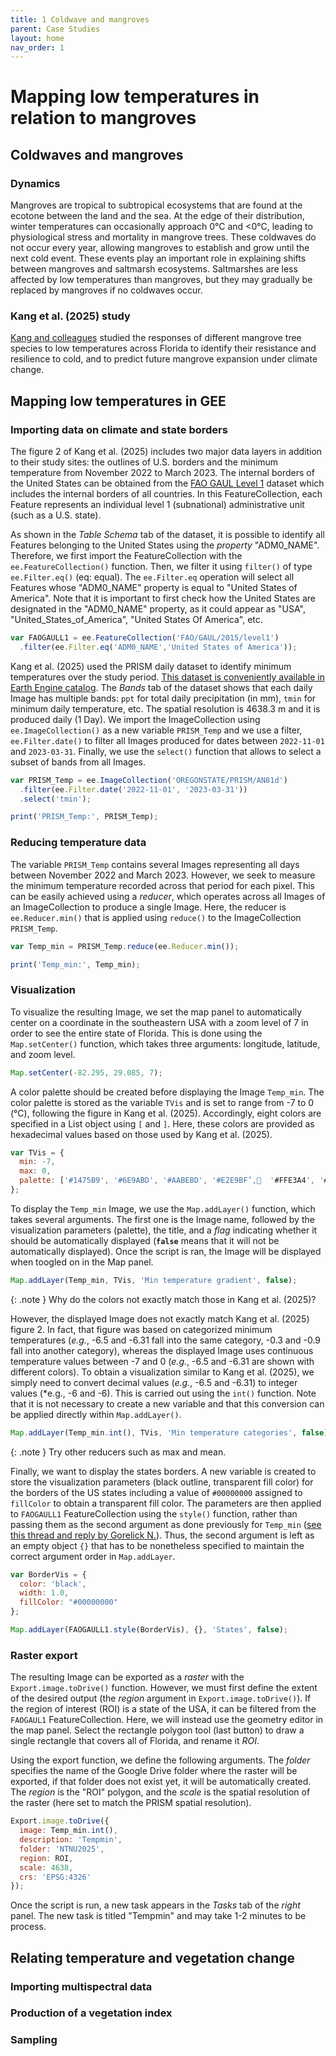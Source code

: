 ```yaml
---
title: 1 Coldwave and mangroves
parent: Case Studies
layout: home
nav_order: 1
---
```


# Mapping low temperatures in relation to mangroves

## Coldwaves and mangroves

### Dynamics

Mangroves are tropical to subtropical ecosystems that are found at the ecotone between the land and the sea. At the edge of their distribution, winter temperatures can occasionally approach 0°C and <0°C, leading to physiological stress and mortality in mangrove trees. These coldwaves do not occur every year, allowing mangroves to establish and grow until the next cold event. These events play an important role in explaining shifts between mangroves and saltmarsh ecosystems. Saltmarshes are less affected by low temperatures than mangroves, but they may gradually be replaced by mangroves if no coldwaves occur.

### Kang et al. (2025) study

[Kang and colleagues](https://doi.org/10.1111/1365-2745.14440) studied the responses of different mangrove tree species to low temperatures across Florida to identify their resistance and resilience to cold, and to predict future mangrove expansion under climate change.

## Mapping low temperatures in GEE

### Importing data on climate and state borders

The figure 2 of Kang et al. (2025) includes two major data layers in addition to their study sites: the outlines of U.S. borders and the minimum temperature from November 2022 to March 2023. The internal borders of the United States can be obtained from the [FAO GAUL Level 1](https://developers.google.com/earth-engine/datasets/catalog/FAO_GAUL_2015_level1) dataset which includes the internal borders of all countries. In this FeatureCollection, each Feature represents an individual level 1 (subnational) administrative unit (such as a U.S. state). 

As shown in the *Table Schema* tab of the dataset, it is possible to identify all Features belonging to the United States using the *property* "ADM0_NAME". Therefore, we first import the FeatureCollection with the ``ee.FeatureCollection()`` function. Then, we filter it using ``filter()`` of type ``ee.Filter.eq()`` (eq: equal). The ``ee.Filter.eq`` operation will select all Features whose "ADM0_NAME" property is equal to "United States of America". Note that it is important to first check how the United States are designated in the "ADM0_NAME" property, as it could appear as "USA", "United_States_of_America", "United States Of America", etc.

```js
var FAOGAULL1 = ee.FeatureCollection('FAO/GAUL/2015/level1')
  .filter(ee.Filter.eq('ADM0_NAME','United States of America'));
```

Kang et al. (2025) used the PRISM daily dataset to identify minimum temperatures over the study period. [This dataset is conveniently available in Earth Engine catalog](https://developers.google.com/earth-engine/datasets/catalog/OREGONSTATE_PRISM_AN81d). The *Bands* tab of the dataset shows that each daily Image has multiple bands: ``ppt`` for total daily precipitation (in mm), ``tmin`` for minimum daily temperature, etc. The spatial resolution is 4638.3 m and it is produced daily (1 Day). We import the ImageCollection using ``ee.ImageCollection()`` as a new variable ``PRISM_Temp`` and we use a filter, ``ee.Filter.date()`` to filter all Images produced for dates between ``2022-11-01`` and ``2023-03-31``. Finally, we use the ``select()`` function that allows to select a subset of bands from all Images.

```js
var PRISM_Temp = ee.ImageCollection('OREGONSTATE/PRISM/AN81d')
  .filter(ee.Filter.date('2022-11-01', '2023-03-31'))
  .select('tmin');

print('PRISM_Temp:', PRISM_Temp);
```

### Reducing temperature data

The variable ``PRISM_Temp`` contains several Images representing all days between November 2022 and March 2023. However, we seek to measure the minimum temperature recorded across that period for each pixel. This can be easily achieved using a *reducer*, which operates across all Images of an ImageCollection to produce a single Image. Here, the reducer is ``ee.Reducer.min()`` that is applied using ``reduce()`` to the ImageCollection ``PRISM_Temp``.

```js
var Temp_min = PRISM_Temp.reduce(ee.Reducer.min());

print('Temp_min:', Temp_min);
```

### Visualization

To visualize the resulting Image, we set the map panel to automatically center on a coordinate in the southeastern USA with a zoom level of 7 in order to see the entire state of Florida. This is done using the ``Map.setCenter()`` function, which takes three arguments: longitude, latitude, and zoom level.

```js
Map.setCenter(-82.295, 29.085, 7);
```

A color palette should be created before displaying the Image ``Temp_min``. The color palette is stored as the variable ``TVis`` and is set to range from -7 to 0 (°C), following the figure in Kang et al. (2025). Accordingly, eight colors are specified in a List object using ``[`` and ``]``. Here, these colors are provided as hexadecimal values based on those used by Kang et al. (2025).

```js
var TVis = {
  min: -7,
  max: 0,
  palette: ['#1475B9', '#6E9ABD', '#AABEBD', '#E2E9BF’,  '#FFE3A4', '#FFA672', '#FE6F47', '#F72B22'],
};
```

To display the ``Temp_min`` Image, we use the ``Map.addLayer()`` function, which takes several arguments. The first one is the Image name, followed by the visualization parameters (palette), the title, and a *flag* indicating whether it should be automatically displayed (**``false``** means that it will not be automatically displayed). Once the script is ran, the Image will be displayed when toogled on in the Map panel.

```js
Map.addLayer(Temp_min, TVis, 'Min temperature gradient', false);
```

{: .note }
Why do the colors not exactly match those in Kang et al. (2025)?

However, the displayed Image does not exactly match Kang et al. (2025) figure 2. In fact, that figure was based on categorized minimum temperatures (*e.g.*, -6.5 and -6.31 fall into the same category, -0.3 and -0.9 fall into another category), whereas the displayed Image uses continuous temperature values between -7 and 0 (*e.g.*, -6.5 and -6.31 are shown with different colors). To obtain a visualization similar to Kang et al. (2025), we simply need to convert decimal values (*e.g.*, -6.5 and -6.31) to integer values (*e.g., -6 and -6). This is carried out using the ``int()`` function. Note that it is not necessary to create a new variable and that this conversion can be applied directly within ``Map.addLayer()``.


```js
Map.addLayer(Temp_min.int(), TVis, 'Min temperature categories', false);
```

{: .note }
Try other reducers such as max and mean.

Finally, we want to display the states borders. A new variable is created to store the visualization parameters (black outline, transparent fill color) for the borders of the US states including a value of ``#00000000`` assigned to ``fillColor`` to obtain a transparent fill color. The parameters are then applied to ``FAOGAULL1`` FeatureCollection using the ``style()`` function, rather than passing them as the second argument as done previously for ``Temp_min`` ([see this thread and reply by Gorelick N.](https://gis.stackexchange.com/questions/470500/set-fill-color-of-vector-polygon-layer-to-transparent-in-google-earth-engine)). Thus, the second argument is left as an empty object ``{}`` that has to be nonetheless specified to maintain the correct argument order in ``Map.addLayer``.

```js
var BorderVis = {
  color: 'black',
  width: 1.0,
  fillColor: "#00000000"
};

Map.addLayer(FAOGAULL1.style(BorderVis), {}, 'States', false);
```

### Raster export
The resulting Image can be exported as a *raster* with the ``Export.image.toDrive()`` function. However, we must first define the extent of the desired output (the *region* argument in ``Export.image.toDrive()``). If the region of interest (ROI) is a state of the USA, it can be filtered from the ``FAOGAUL1`` FeatureCollection. Here, we will instead use the geometry editor in the map panel. Select the rectangle polygon tool (last button) to draw a single rectangle that covers all of Florida, and rename it *ROI*.

Using the export function, we define the following arguments. The *folder* specifies the name of the Google Drive folder where the raster will be exported, if that folder does not exist yet, it will be automatically created. The *region* is the "ROI" polygon, and the *scale* is the spatial resolution of the raster (here set to match the PRISM spatial resolution).

```js
Export.image.toDrive({
  image: Temp_min.int(),
  description: 'Tempmin',
  folder: 'NTNU2025',
  region: ROI,
  scale: 4638,
  crs: 'EPSG:4326'
});
```

Once the script is run, a new task appears in the *Tasks* tab of the *right* panel. The new task is titled "Tempmin" and may take 1-2 minutes to be process.

## Relating temperature and vegetation change

### Importing multispectral data


### Production of a vegetation index


### Sampling
